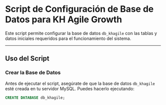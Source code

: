
# Script de Configuración de Base de Datos para KH Agile Growth

Este script permite configurar la base de datos `db_khagile` con las tablas y datos iniciales requeridos para el funcionamiento del sistema.

---

## Uso del Script

### Crear la Base de Datos

Antes de ejecutar el script, asegúrate de que la base de datos `db_khagile` esté creada en tu servidor MySQL. Puedes hacerlo ejecutando:

```sql
CREATE DATABASE db_khagile;
